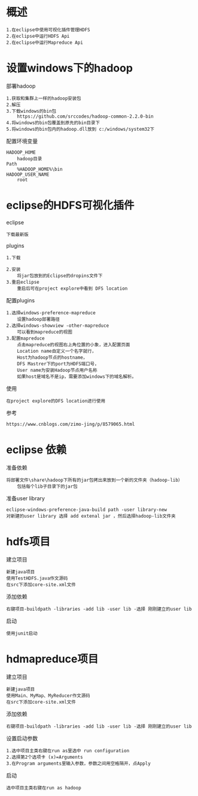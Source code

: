 # 概述

    1.在eclipse中使用可视化插件管理HDFS
    2.在eclipse中运行HDFS Api
    2.在eclipse中运行Mapreduce Api

# 设置windows下的hadoop

部署hadoop

    1.获取和集群上一样的hadoop安装包
    2.解压
    3.下载windows的bin包
        https://github.com/srccodes/hadoop-common-2.2.0-bin
    4.将windows的bin包覆盖到原先的bin目录下  
    5.将windows的bin包内的hadoop.dll放到 c:/windows/system32下  

配置环境变量

    HADOOP_HOME
        hadoop目录
    Path
        %HADOOP_HOME%\bin
    HADOOP_USER_NAME 
        root

    
# eclipse的HDFS可视化插件

eclipse

    下载最新版

plugins

    1.下载
    
    2.安装
        将jar包放到的Eclipse的dropins文件下
    3.重启eclipse        
        重启后可在project explore中看到 DFS location
配置plugins    
    
    1.选择windows-preference-mapreduce
        设置hadoop部署路径
    2.选择windows-showview -other-mapreduce
        可以看到mapreduce的视图
    3.配置mapreduce
        点击mapreduce的视图右上角位置的小象，进入配置页面   
        Location name自定义一个名字就行，
        Host为hadoop节点的hostname，
        DFS Mastrer下的port为HDFS端口号，
        User name为安装Hadoop节点用户名称
        如果host是域名不是ip，需要添加windows下的域名解析。 
 
 
使用

    在project explore的DFS location进行使用
            
参考

    https://www.cnblogs.com/zimo-jing/p/8579065.html                    



# eclipse 依赖

准备依赖

    将部署文件\share\hadoop下所有的jar包拷出来放到一个新的文件夹（hadoop-lib）
        包括每个lib子目录下的jar包

准备user library

    eclipse-windows-preference-java-build path -user library-new
    对新建的user library 选择 add extenal jar ，然后选择hadoop-lib文件夹

# hdfs项目

建立项目

    新建java项目
    使用TestHDFS.java作文源码
    在src下添加core-site.xml文件
    
添加依赖

    右键项目-buildpath -libraries -add lib -user lib -选择 刚刚建立的user lib

启动

    使用junit启动
    
# hdmapreduce项目

建立项目

    新建java项目
    使用Main、MyMap、MyReducer作文源码
    在src下添加core-site.xml文件
    
添加依赖

    右键项目-buildpath -libraries -add lib -user lib -选择 刚刚建立的user lib
  
设置启动参数

    1.选中项目主类右键在run as里选中 run configuration 
    2.选择第2个选项卡 (x)=Arguments 
    3.在Program arguments里输入参数，参数之间用空格隔开，点Apply     
        

启动

    选中项目主类右键在run as hadoop



